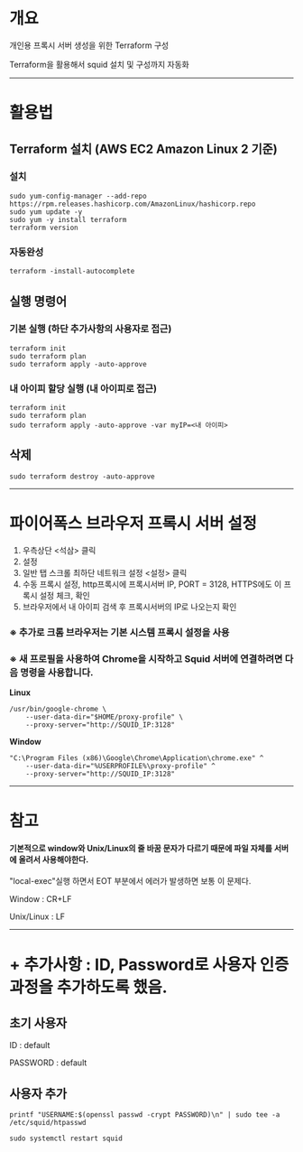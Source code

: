 # 개요
개인용 프록시 서버 생성을 위한 Terraform 구성

Terraform을 활용해서 squid 설치 및 구성까지 자동화

- - -

# 활용법
## Terraform 설치 (AWS EC2 Amazon Linux 2 기준)
### 설치
```
sudo yum-config-manager --add-repo https://rpm.releases.hashicorp.com/AmazonLinux/hashicorp.repo
sudo yum update -y
sudo yum -y install terraform
terraform version
```

### 자동완성
```
terraform -install-autocomplete
```

## 실행 명령어

### 기본 실행 (하단 추가사항의 사용자로 접근)
``` 
terraform init
sudo terraform plan
sudo terraform apply -auto-approve
```

### 내 아이피 할당 실행 (내 아이피로 접근)
``` 
terraform init
sudo terraform plan
sudo terraform apply -auto-approve -var myIP=<내 아이피>
```

## 삭제
```
sudo terraform destroy -auto-approve
```

- - -

# 파이어폭스 브라우저 프록시 서버 설정
1. 우측상단 <석삼> 클릭 
2. 설정 
3. 일반 탭 스크롤 최하단 네트워크 설정 <설정> 클릭 
4. 수동 프록시 설정, http프록시에 프록시서버 IP, PORT = 3128, HTTPS에도 이 프록시 설정 체크, 확인
5. 브라우저에서 내 아이피 검색 후 프록시서버의 IP로 나오는지 확인

### ※ 추가로 크롬 브라우저는 기본 시스템 프록시 설정을 사용
### ※ 새 프로필을 사용하여 Chrome을 시작하고 Squid 서버에 연결하려면 다음 명령을 사용합니다.

**Linux**
```
/usr/bin/google-chrome \
    --user-data-dir="$HOME/proxy-profile" \
    --proxy-server="http://SQUID_IP:3128"
```

**Window**
```
"C:\Program Files (x86)\Google\Chrome\Application\chrome.exe" ^
    --user-data-dir="%USERPROFILE%\proxy-profile" ^
    --proxy-server="http://SQUID_IP:3128"
```

- - -

# 참고
#### 기본적으로 window와 Unix/Linux의 줄 바꿈 문자가 다르기 때문에 파일 자체를 서버에 올려서 사용해야한다.

"local-exec"실행 하면서 EOT 부분에서 에러가 발생하면 보통 이 문제다. 

Window : CR+LF

Unix/Linux : LF

- - -

# + 추가사항 : ID, Password로 사용자 인증과정을 추가하도록 했음. 

## 초기 사용자
ID : default

PASSWORD : default

## 사용자 추가
```
printf "USERNAME:$(openssl passwd -crypt PASSWORD)\n" | sudo tee -a /etc/squid/htpasswd

sudo systemctl restart squid
```

